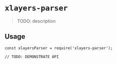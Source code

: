# `xlayers-parser`

> TODO: description

## Usage

```
const xlayersParser = require('xlayers-parser');

// TODO: DEMONSTRATE API
```
